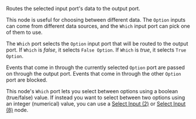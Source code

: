 Routes the selected input port's data to the output port.

This node is useful for choosing between different data. The `Option` inputs can come from different data sources, and the `Which` input port can pick one of them to use.

The `Which` port selects the `Option` input port that will be routed to the output port. If `Which` is <i>false</i>, it selects `False Option`. If `Which` is <i>true</i>, it selects `True Option`.

Events that come in through the currently selected `Option` port are passed on through the output port. Events that come in through the other `Option` port are blocked.

This node's `Which` port lets you select between options using a boolean (true/false) value. If instead you want to select between two options using an integer (numerical) value, you can use a [Select Input (2)](vuo-node://vuo.select.in.2) or [Select Input (8)](vuo-node://vuo.select.in.8) node.
